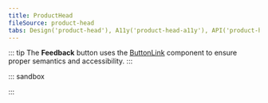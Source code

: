 ```yaml
---
title: ProductHead
fileSource: product-head
tabs: Design('product-head'), A11y('product-head-a11y'), API('product-head-api'), Example('product-head-code'), Changelog('product-head-changelog')
---
```


::: tip
The **Feedback** button uses the [ButtonLink](../button/button.md#button-with-link-styles) component to ensure proper semantics and accessibility.
:::

::: sandbox

<script lang="tsx">
  export Demo from './examples/extended_example.tsx';
</script>

:::
